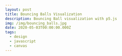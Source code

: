 ```yaml
---
layout: post
title: Bouncing Balls Visualization
description: Bouncing Ball visualization with p5.js
img: /img/bouncing_balls.jpg
date: 2020-05-03T00:00:00.000Z
tags:
  - design
  - javascript
  - canvas
---
```


<script>
	import BouncingBall from "$components/BouncingBall.svelte";
</script>

<BouncingBall/>
